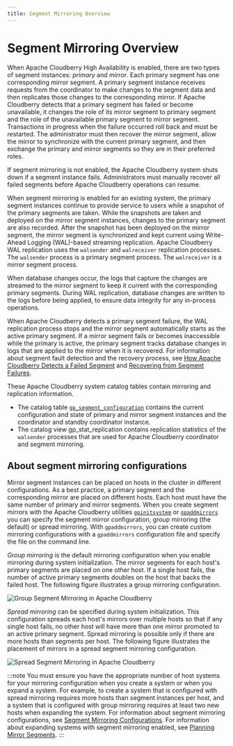 ```yaml
---
title: Segment Mirroring Overview
---
```


# Segment Mirroring Overview

When Apache Cloudberry High Availability is enabled, there are two types of segment instances: *primary* and *mirror*. Each primary segment has one corresponding mirror segment. A primary segment instance receives requests from the coordinator to make changes to the segment data and then replicates those changes to the corresponding mirror. If Apache Cloudberry detects that a primary segment has failed or become unavailable, it changes the role of its mirror segment to primary segment and the role of the unavailable primary segment to mirror segment. Transactions in progress when the failure occurred roll back and must be restarted. The administrator must then recover the mirror segment, allow the mirror to synchronize with the current primary segment, and then exchange the primary and mirror segments so they are in their preferred roles.

If segment mirroring is not enabled, the Apache Cloudberry system shuts down if a segment instance fails. Administrators must manually recover all failed segments before Apache Cloudberry operations can resume.

When segment mirroring is enabled for an existing system, the primary segment instances continue to provide service to users while a snapshot of the primary segments are taken. While the snapshots are taken and deployed on the mirror segment instances, changes to the primary segment are also recorded. After the snapshot has been deployed on the mirror segment, the mirror segment is synchronized and kept current using Write-Ahead Logging (WAL)-based streaming replication. Apache Cloudberry WAL replication uses the `walsender` and `walreceiver` replication processes. The `walsender` process is a primary segment process. The `walreceiver` is a mirror segment process.

When database changes occur, the logs that capture the changes are streamed to the mirror segment to keep it current with the corresponding primary segments. During WAL replication, database changes are written to the logs before being applied, to ensure data integrity for any in-process operations.

When Apache Cloudberry detects a primary segment failure, the WAL replication process stops and the mirror segment automatically starts as the active primary segment. If a mirror segment fails or becomes inaccessible while the primary is active, the primary segment tracks database changes in logs that are applied to the mirror when it is recovered. For information about segment fault detection and the recovery process, see [How Apache Cloudberry Detects a Failed Segment](./detect-a-failed-segment.md) and [Recovering from Segment Failures](./recover-from-segment-failures.md).

These Apache Cloudberry system catalog tables contain mirroring and replication information.

- The catalog table [`gp_segment_configuration`](../../sys-catalogs/sys-tables/gp-segment-configuration.md) contains the current configuration and state of primary and mirror segment instances and the coordinator and standby coordinator instance.
- The catalog view gp_stat_replication contains replication statistics of the `walsender` processes that are used for Apache Cloudberry coordinator and segment mirroring.

## About segment mirroring configurations

Mirror segment instances can be placed on hosts in the cluster in different configurations. As a best practice, a primary segment and the corresponding mirror are placed on different hosts. Each host must have the same number of primary and mirror segments. When you create segment mirrors with the Apache Cloudberry utilities [`gpinitsystem`](../../sys-utilities/gpinitsystem.md) or [`gpaddmirrors`](../../sys-utilities/gpaddmirrors.md) you can specify the segment mirror configuration, group mirroring (the default) or spread mirroring. With `gpaddmirrors`, you can create custom mirroring configurations with a `gpaddmirrors` configuration file and specify the file on the command line.

*Group mirroring* is the default mirroring configuration when you enable mirroring during system initialization. The mirror segments for each host's primary segments are placed on one other host. If a single host fails, the number of active primary segments doubles on the host that backs the failed host. The following figure illustrates a group mirroring configuration.

![Group Segment Mirroring in Apache Cloudberry](../../graphics/group-mirroring.png "Group Segment Mirroring in Apache Cloudberry")

*Spread mirroring* can be specified during system initialization. This configuration spreads each host's mirrors over multiple hosts so that if any single host fails, no other host will have more than one mirror promoted to an active primary segment. Spread mirroring is possible only if there are more hosts than segments per host. The following figure illustrates the placement of mirrors in a spread segment mirroring configuration.

![Spread Segment Mirroring in Apache Cloudberry](../../graphics/spread-mirroring.png "Spread Segment Mirroring in Apache Cloudberry")

:::note
You must ensure you have the appropriate number of host systems for your mirroring configuration when you create a system or when you expand a system. For example, to create a system that is configured with spread mirroring requires more hosts than segment instances per host, and a system that is configured with group mirroring requires at least two new hosts when expanding the system. For information about segment mirroring configurations, see [Segment Mirroring Configurations](../../tutorials/best-practices/high-availability-best-practices.md#configure-segment-mirroring). For information about expanding systems with segment mirroring enabled, see [Planning Mirror Segments](../expand-cluster/plan-system-expansion.md).
:::
